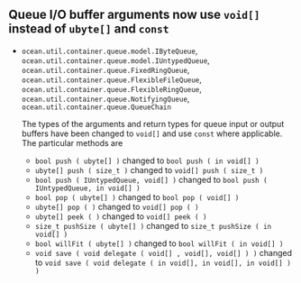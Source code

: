 ## Queue I/O buffer arguments now use `void[]` instead of `ubyte[]` and `const`

* `ocean.util.container.queue.model.IByteQueue`,
  `ocean.util.container.queue.model.IUntypedQueue`,
  `ocean.util.container.queue.FixedRingQueue`,
  `ocean.util.container.queue.FlexibleFileQueue`,
  `ocean.util.container.queue.FlexibleRingQueue`,
  `ocean.util.container.queue.NotifyingQueue`,
  `ocean.util.container.queue.QueueChain`

  The types of the arguments and return types for queue input or output buffers
  have been changed to `void[]` and use `const` where applicable. The particular
  methods are

  - `bool push ( ubyte[] )` changed to `bool push ( in void[] )`
  - `ubyte[] push ( size_t )` changed to `void[] push ( size_t )`
  - `bool push ( IUntypedQueue, void[] )` changed to
    `bool push ( IUntypedQueue, in void[] )`
  - `bool pop ( ubyte[] )` changed to `bool pop ( void[] )`
  - `ubyte[] pop ( )` changed to `void[] pop ( )`
  - `ubyte[] peek ( )` changed to `void[] peek ( )`
  - `size_t pushSize ( ubyte[] )` changed to `size_t pushSize ( in void[] )`
  - `bool willFit ( ubyte[] )` changed to `bool willFit ( in void[] )`
  - `void save ( void delegate ( void[] , void[], void[] ) )` changed to
    `void save ( void delegate ( in void[], in void[], in void[] ) )`
